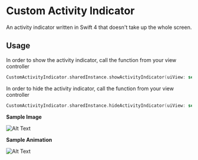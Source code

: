 # Custom Activity Indicator 
An activity indicator written in Swift 4 that doesn't take up the whole screen.


## Usage
In order to show the activity indicator, call the function from your view controller

```swift
CustomActivityIndicator.sharedInstance.showActivityIndicator(uiView: self.view)
```

In order to hide the activity indicator, call the function from your view controller

```swift
CustomActivityIndicator.sharedInstance.hideActivityIndicator(uiView: self.view)
```

**Sample Image**  
  
  ![Alt Text](https://github.com/dtroupe18/CustomActivityIndicator/blob/master/ReadMe/screenShot.PNG)

  
**Sample Animation**
  
  ![Alt Text](https://github.com/dtroupe18/CustomActivityIndicator/blob/master/ReadMe/indicator.gif)
  
